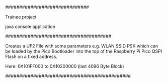 ##############################

Trainee project

java console application

######################################

Creates a UF2 File with some parameters
e.g. WLAN SSID PSK
which can be loaded by the Pico Bootloader
into the top of the Raspberry Pi Pico QSPI Flash
on a fixed address.

Here: 0X101FF000 to 0X10200000 (last 4096 Byte Block)

#############################################


